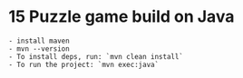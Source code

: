 # 15 Puzzle game build on Java
    - install maven
    - mvn --version
    - To install deps, run: `mvn clean install`
    - To run the project: `mvn exec:java`